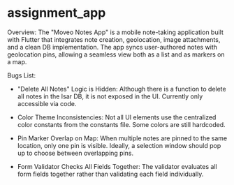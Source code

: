 # assignment_app

Overview:
The "Moveo Notes App" is a mobile note-taking application built with Flutter that integrates note creation, geolocation, image attachments, and a clean DB implementation. The app syncs user-authored notes with geolocation pins, allowing a seamless view both as a list and as markers on a map.



Bugs List:
- "Delete All Notes" Logic is Hidden:
    Although there is a function to delete all notes in the Isar DB,
     it is not exposed in the UI. Currently only accessible via
     code.
  
- Color Theme Inconsistencies:
    Not all UI elements use the centralized color constants from the constants file.
     Some colors are still hardcoded.
  
- Pin Marker Overlap on Map:
    When multiple notes are pinned to the same location, only one pin is visible. Ideally,
     a selection window should pop up to
     choose between overlapping pins.
  
- Form Validator Checks All Fields Together:
    The validator evaluates all form fields together rather than
     validating each field individually.

